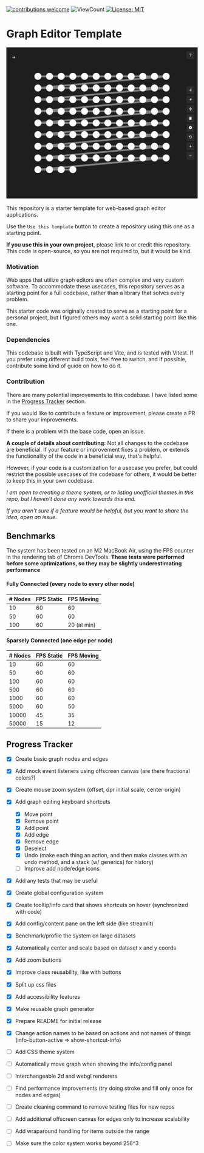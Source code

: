 [![contributions welcome](https://img.shields.io/badge/contributions-welcome-brightgreen.svg?style=flat)](https://github.com/We-Gold/graph-editor-template/issues)
![ViewCount](https://views.whatilearened.today/views/github/We-Gold/graph-editor-template.svg)
[![License: MIT](https://img.shields.io/badge/License-MIT-green.svg)](https://opensource.org/licenses/MIT)

# Graph Editor Template

![Graph Editor Template Demo Image](./readme-hero.png)

This repository is a starter template for web-based graph editor applications.

Use the `Use this template` button to create a repository using this one as a starting point.

**If you use this in your own project**, please link to or credit this repository. This code is open-source, so you are not required to, but it would be kind.

### Motivation

Web apps that utilize graph editors are often complex and very custom software. To accommodate these usecases, this repository serves as a starting point for a full codebase, rather than a library that solves every problem.

This starter code was originally created to serve as a starting point for a personal project, but I figured others may want a solid starting point like this one.

### Dependencies

This codebase is built with TypeScript and Vite, and is tested with Vitest. If you prefer using different build tools, feel free to switch, and if possible, contribute some kind of guide on how to do it.

### Contribution

There are many potential improvements to this codebase. I have listed some in the [Progress Tracker](#progress-tracker) section.

If you would like to contribute a feature or improvement, please create a PR to share your improvements.

If there is a problem with the base code, open an issue.

**A couple of details about contributing:** Not all changes to the codebase are beneficial. If your feature or improvement fixes a problem, or extends the functionality of the code in a beneficial way, that's helpful.

However, if your code is a customization for a usecase you prefer, but could restrict the possible usecases of the codebase for others, it would be better to keep this in your own codebase.

_I am open to creating a theme system, or to listing unofficial themes in this repo, but I haven't done any work towards this end._

_If you aren't sure if a feature would be helpful, but you want to share the idea, open an issue._

## Benchmarks

The system has been tested on an M2 MacBook Air, using the FPS counter in the rendering tab of Chrome DevTools. **These tests were performed before some optimizations, so they may be slightly underestimating performance**

#### Fully Connected (every node to every other node)

| # Nodes | FPS Static | FPS Moving  |
| ------- | ---------- | ----------- |
| 10      | 60         | 60          |
| 50      | 60         | 60          |
| 100     | 60         | 20 (at min) |

#### Sparsely Connected (one edge per node)

| # Nodes | FPS Static | FPS Moving |
| ------- | ---------- | ---------- |
| 10      | 60         | 60         |
| 50      | 60         | 60         |
| 100     | 60         | 60         |
| 500     | 60         | 60         |
| 1000    | 60         | 60         |
| 5000    | 60         | 50         |
| 10000   | 45         | 35         |
| 50000   | 15         | 12         |

## Progress Tracker

-   [x] Create basic graph nodes and edges
-   [x] Add mock event listeners using offscreen canvas (are there fractional colors?)
-   [x] Create mouse zoom system (offset, dpr initial scale, center origin)
-   [x] Add graph editing keyboard shortcuts
    -   [x] Move point
    -   [x] Remove point
    -   [x] Add point
    -   [x] Add edge
    -   [x] Remove edge
    -   [x] Deselect
    -   [x] Undo (make each thing an action, and then make classes with an undo method, and a stack (w/ generics) for history)
    -   [ ] Improve add node/edge icons
-   [x] Add any tests that may be useful
-   [x] Create global configuration system
-   [x] Create tooltip/info card that shows shortcuts on hover (synchronized with code)
-   [x] Add config/content pane on the left side (like streamlit)
-   [x] Benchmark/profile the system on large datasets
-   [x] Automatically center and scale based on dataset x and y coords
-   [x] Add zoom buttons
-   [x] Improve class reusability, like with buttons
-   [x] Split up css files
-   [x] Add accessibility features
-   [x] Make reusable graph generator
-   [x] Prepare README for initial release
-   [x] Change action names to be based on actions and not names of things (info-button-active => show-shortcut-info)
-   [ ] Add CSS theme system
-   [ ] Automatically move graph when showing the info/config panel
-   [ ] Interchangeable 2d and webgl renderers
-   [ ] Find performance improvements (try doing stroke and fill only once for nodes and edges)
-   [ ] Create cleaning command to remove testing files for new repos
-   [ ] Add additional offscreen canvas for edges only to increase scalability
-   [ ] Add wraparound handling for items outside the range
-   [ ] Make sure the color system works beyond 256^3

